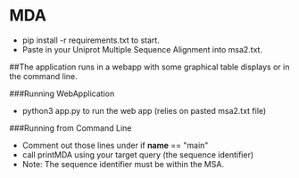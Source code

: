 # MDA

- pip install -r requirements.txt to start.  
- Paste in your Uniprot Multiple Sequence Alignment into msa2.txt. 



##The application runs in a webapp with some graphical table displays or in the command line.


###Running WebApplication
  - python3 app.py to run the web app (relies on pasted msa2.txt file) 


###Running from Command Line 
  - Comment out those lines under if __name__ == "main" 
  - call printMDA using your target query (the sequence identifier) 
  - Note: The sequence identifier must be within the MSA. 
